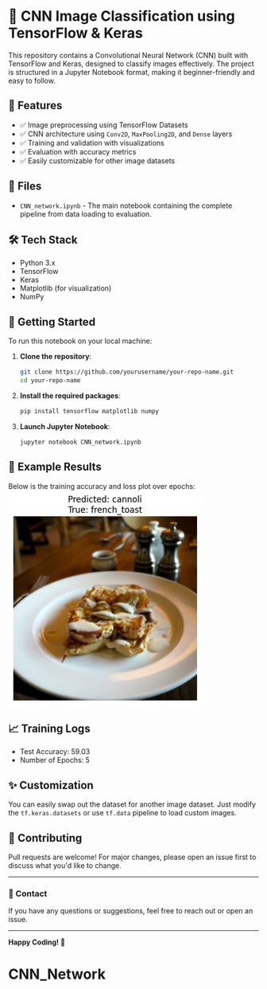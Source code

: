 # 🧠 CNN Image Classification using TensorFlow & Keras

This repository contains a Convolutional Neural Network (CNN) built with TensorFlow and Keras, designed to classify images effectively. The project is structured in a Jupyter Notebook format, making it beginner-friendly and easy to follow.

## 📌 Features

- ✅ Image preprocessing using TensorFlow Datasets
- ✅ CNN architecture using `Conv2D`, `MaxPooling2D`, and `Dense` layers
- ✅ Training and validation with visualizations
- ✅ Evaluation with accuracy metrics
- ✅ Easily customizable for other image datasets

## 📁 Files

- `CNN_network.ipynb` - The main notebook containing the complete pipeline from data loading to evaluation.

## 🛠️ Tech Stack

- Python 3.x
- TensorFlow
- Keras
- Matplotlib (for visualization)
- NumPy

## 🚀 Getting Started

To run this notebook on your local machine:

1. **Clone the repository**:
    ```bash
    git clone https://github.com/yourusername/your-repo-name.git
    cd your-repo-name
    ```

2. **Install the required packages**:
    ```bash
    pip install tensorflow matplotlib numpy
    ```

3. **Launch Jupyter Notebook**:
    ```bash
    jupyter notebook CNN_network.ipynb
    ```

## 🧪 Example Results

Below is the training accuracy and loss plot over epochs:
![Test Accuracy predicted Plot](https://github.com/AnshuMANNNNNNN/CNN_Network/blob/main/download.png)

## 📈 Training Logs

- Test Accuracy: 59.03
- Number of Epochs: 5

## ✨ Customization

You can easily swap out the dataset for another image dataset. Just modify the `tf.keras.datasets` or use `tf.data` pipeline to load custom images.

## 🤝 Contributing

Pull requests are welcome! For major changes, please open an issue first to discuss what you'd like to change.


---

### 📧 Contact

If you have any questions or suggestions, feel free to reach out or open an issue.

---

**Happy Coding! 🚀**
# CNN_Network

